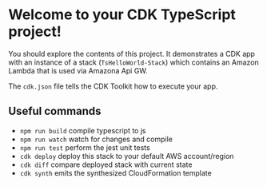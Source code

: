 # Welcome to your CDK TypeScript project!

You should explore the contents of this project. It demonstrates a CDK app with an instance of a stack (`TsHelloWorld-Stack`)
which contains an Amazon Lambda that is used via Amazona Api GW.

The `cdk.json` file tells the CDK Toolkit how to execute your app.

## Useful commands

 * `npm run build`   compile typescript to js
 * `npm run watch`   watch for changes and compile
 * `npm run test`    perform the jest unit tests
 * `cdk deploy`      deploy this stack to your default AWS account/region
 * `cdk diff`        compare deployed stack with current state
 * `cdk synth`       emits the synthesized CloudFormation template
